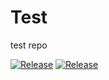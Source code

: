 # Test
test repo

[![Release](https://img.shields.io/github/v/release/0nary/Test?include_prereleases)](https://github.com/0nary/Test/releases/latest)
[![Release](https://img.shields.io/github/release-date/0nary/Test?color=blueviolet)](https://github.com/0nary/Test/releases/latest)

